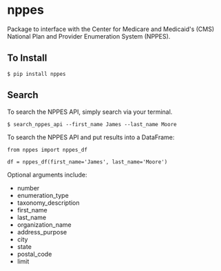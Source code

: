 # nppes

Package to interface with the Center for Medicare and Medicaid's (CMS) National Plan and Provider Enumeration System (NPPES).

## To Install

    $ pip install nppes

## Search

To search the NPPES API, simply search via your terminal.

    $ search_nppes_api --first_name James --last_name Moore

To search the NPPES API and put results into a DataFrame:

    from nppes import nppes_df

    df = nppes_df(first_name='James', last_name='Moore')

Optional arguments include:

- number
- enumeration_type
- taxonomy_description
- first_name
- last_name
- organization_name
- address_purpose
- city
- state
- postal_code
- limit
